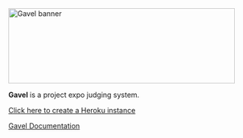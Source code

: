 <img src="https://cdn.weareasterisk.com/product-assets/gavel/banner.png" width="450" height="150" alt="Gavel banner">

**Gavel** is a project expo judging system.

[Click here to create a Heroku instance](https://dashboard.heroku.com/new?template=https%3A%2F%2Fgithub.com%2Ftamuhack-org%2Fgavel2%2Ftree%2Fmaster)

[Gavel Documentation](https://gavel.weareasterisk.com/)
